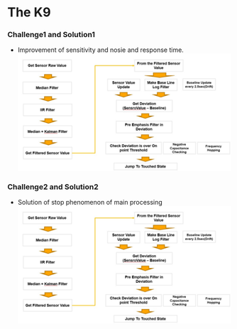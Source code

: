 # The K9

### Challenge1 and Solution1
* Improvement of sensitivity and nosie and response time.<br>
![Prj_Rj1](./Img/Prj_Rj1.jpg)

### Challenge2 and Solution2
* Solution of stop phenomenon of main processing<br>
![Prj_Rj2](./Img/Prj_Rj1.jpg)
